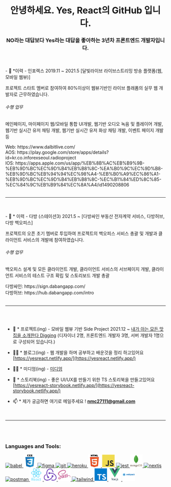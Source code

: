 <h1 align="center">안녕하세요. Yes, React의 GitHub 입니다.</h1>
<h3 align="center">NO라는 대답보다 Yes라는 대답을 좋아하는 3년차 프론트엔드 개발자입니다.</h3>
<br />
<br />
- 🔭 *이력 - 인포렉스 2019.11 ~ 2021.5 [달빛라이브 라이브스트리밍 방송 플랫폼(웹, 모바일 웹뷰)]
<p>프로젝트 스타트 멤버로 참여하여 80%이상이 웹뷰기반인 라이브 플래폼의 실무 웹 개발자로 근무하였습니다.</p>
<h6>수행 업무</h6>
<p>메인페이지, 마이페이지 웹/모바일 통합 UI개발, 웹기반 오디오 녹음 및 플레이어 개발, 웹기반 실시간 유저 채팅 개발, 웹기반 실시간 유저 화상 채팅 개발, 이벤트 페이지 개발 등</p>
<div>
  Web: https://www.dalbitlive.com/ <br />
  AOS: https://play.google.com/store/apps/details?id=kr.co.inforexseoul.radioproject <br />
  IOS: https://apps.apple.com/us/app/%EB%8B%AC%EB%B9%9B-%EB%9D%BC%EC%9D%B4%EB%B8%8C-%EA%B0%9C%EC%9D%B8-%EB%9D%BC%EB%94%94%EC%98%A4-%EB%B0%A9%EC%86%A1-%EB%9D%BC%EC%9D%B4%EB%B8%8C-%EC%B1%84%ED%8C%85-%EC%84%9C%EB%B9%84%EC%8A%A4/id1490208806 <br />
</div>

<br />

---------------------------------------------------------------------
<br />
<br />
- 🔭 * 이력 - 다방 (스테이션3) 2021.5 ~ [다방싸인 부동산 전자계약 서비스, 다방허브, 다방 백오피스]

<p>프로젝트의 오픈 초기 멤버로 투입하여 프로젝트의 백오피스 서비스 총괄 및 개발과 클라이언트 서비스의 개발에 참여하였습니다.</p>
<h6>수행 업무</h6>
<p>백오피스 설계 및 모든 클라이언트 개발, 클라이언트 서비스의 서브페이지 개발, 클라이언트 서비스의 테스트 구조 확립 및 스토리보드 개발 총괄</p>
<div>
  다방싸인: https://sign.dabangapp.com/ <br />
  다방허브: https://hub.dabangapp.com/intro <br />
</div>

<br />

---------------------------------------------------------------------
<br />
<br />

- 🤝 * 프로젝트(ing) - 모바일 웹뷰 기반 Side Project 2021.12 ~ [내가 아는 모든 맛집을 소개한다 Digging](https://gigifood.netlify.app/)
  (디자이너 2명, 프론트엔드 개발자 3명, 서버 개발자 1명으로 구성되어 있습니다.)

- 👨‍💻 * 블로그(ing) - 웹 개발을 하며 공부하고 배운것을 정리 하고있어요 [https://yesreact.netlify.app/](https://yesreact.netlify.app/)
- 👨‍💻 * 미디엄(ing) - [미디엄](https://medium.com/@nmc27111)

- 📝 * 스토리북(ing) - 좋은 UI/UX를 만들기 위한 TS 스토리북을 만들고있어요 [https://yesreact-storybook.netlify.app/](https://yesreact-storybook.netlify.app/)

<!-- - 🔭 * 저의 경력을 알려드릴게요 ! - https://www.notion.so/SangHan-Hwang-f666538c740c417198fbf414cbc2199c
 -->
- 📫 * 제가 궁금하면 여기로 메일주세요 ! **nmc27111@gmail.com**

<br />

---------------------------------------------------------------------
<br />
<br />

<p align="left">
</p>

<h3 align="left">Languages and Tools:</h3>
<p align="left"> <a href="https://babeljs.io/" target="_blank" rel="noreferrer"> <img src="https://www.vectorlogo.zone/logos/babeljs/babeljs-icon.svg" alt="babel" width="40" height="40"/> </a> <a href="https://www.w3schools.com/css/" target="_blank" rel="noreferrer"> <img src="https://raw.githubusercontent.com/devicons/devicon/master/icons/css3/css3-original-wordmark.svg" alt="css3" width="40" height="40"/> </a> <a href="https://www.figma.com/" target="_blank" rel="noreferrer"> <img src="https://www.vectorlogo.zone/logos/figma/figma-icon.svg" alt="figma" width="40" height="40"/> </a> <a href="https://git-scm.com/" target="_blank" rel="noreferrer"> <img src="https://www.vectorlogo.zone/logos/git-scm/git-scm-icon.svg" alt="git" width="40" height="40"/> </a> <a href="https://heroku.com" target="_blank" rel="noreferrer"> <img src="https://www.vectorlogo.zone/logos/heroku/heroku-icon.svg" alt="heroku" width="40" height="40"/> </a> <a href="https://www.w3.org/html/" target="_blank" rel="noreferrer"> <img src="https://raw.githubusercontent.com/devicons/devicon/master/icons/html5/html5-original-wordmark.svg" alt="html5" width="40" height="40"/> </a> <a href="https://developer.mozilla.org/en-US/docs/Web/JavaScript" target="_blank" rel="noreferrer"> <img src="https://raw.githubusercontent.com/devicons/devicon/master/icons/javascript/javascript-original.svg" alt="javascript" width="40" height="40"/> </a> <a href="https://jestjs.io" target="_blank" rel="noreferrer"> <img src="https://www.vectorlogo.zone/logos/jestjsio/jestjsio-icon.svg" alt="jest" width="40" height="40"/> </a> <a href="https://www.mongodb.com/" target="_blank" rel="noreferrer"> <img src="https://raw.githubusercontent.com/devicons/devicon/master/icons/mongodb/mongodb-original-wordmark.svg" alt="mongodb" width="40" height="40"/> </a> <a href="https://nextjs.org/" target="_blank" rel="noreferrer"> <img src="https://cdn.worldvectorlogo.com/logos/nextjs-2.svg" alt="nextjs" width="40" height="40"/> </a> <a href="https://postman.com" target="_blank" rel="noreferrer"> <img src="https://www.vectorlogo.zone/logos/getpostman/getpostman-icon.svg" alt="postman" width="40" height="40"/> </a> <a href="https://reactjs.org/" target="_blank" rel="noreferrer"> <img src="https://raw.githubusercontent.com/devicons/devicon/master/icons/react/react-original-wordmark.svg" alt="react" width="40" height="40"/> </a> <a href="https://redux.js.org" target="_blank" rel="noreferrer"> <img src="https://raw.githubusercontent.com/devicons/devicon/master/icons/redux/redux-original.svg" alt="redux" width="40" height="40"/> </a> <a href="https://sass-lang.com" target="_blank" rel="noreferrer"> <img src="https://raw.githubusercontent.com/devicons/devicon/master/icons/sass/sass-original.svg" alt="sass" width="40" height="40"/> </a> <a href="https://tailwindcss.com/" target="_blank" rel="noreferrer"> <img src="https://www.vectorlogo.zone/logos/tailwindcss/tailwindcss-icon.svg" alt="tailwind" width="40" height="40"/> </a> <a href="https://www.typescriptlang.org/" target="_blank" rel="noreferrer"> <img src="https://raw.githubusercontent.com/devicons/devicon/master/icons/typescript/typescript-original.svg" alt="typescript" width="40" height="40"/> </a> <a href="https://vuejs.org/" target="_blank" rel="noreferrer"> <img src="https://raw.githubusercontent.com/devicons/devicon/master/icons/vuejs/vuejs-original-wordmark.svg" alt="vuejs" width="40" height="40"/> </a> <a href="https://webpack.js.org" target="_blank" rel="noreferrer"> <img src="https://raw.githubusercontent.com/devicons/devicon/d00d0969292a6569d45b06d3f350f463a0107b0d/icons/webpack/webpack-original-wordmark.svg" alt="webpack" width="40" height="40"/> </a> </p>
